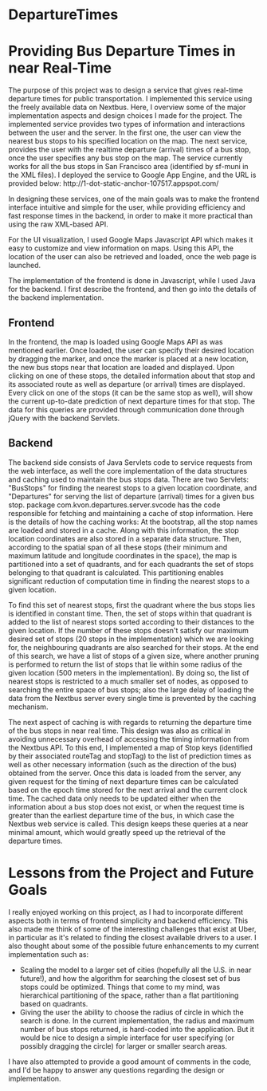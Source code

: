 # DepartureTimes

<h1>
Providing Bus Departure Times in near Real-Time
</h1>

<p>
The purpose of this project was to design a service that gives real-time departure times for public transportation. 
I implemented this service using the freely available data on Nextbus. Here, I overview some of the major 
implementation aspects and design choices I made for the project.
The implemented service provides two types of information and interactions between the user and the server.
In the first one, the user can view the nearest bus stops to his specified location on the map.
The next service, provides the user with the realtime departure (arrival) times of a bus stop, once the user specifies any bus stop 
on the map.
The service currently works for all the bus stops in San Francisco area (identified by sf-muni in the XML files).
I deployed the service to Google App Engine, and the URL is provided below:
http://1-dot-static-anchor-107517.appspot.com/
</p>

<p>
In designing these services, one of the main goals was to make the frontend interface intuitive and simple for the user, while providing
efficiency and fast response times in the backend, in order to make it more practical than using the raw XML-based API.

For the UI visualization, I used Google Maps Javascript API which makes it easy to customize and view information on maps. Using this API, the location
of the user can also be retrieved and loaded, once the web page is launched. 

The implementation of the frontend is done in Javascript, while I used Java for the backend. I first describe the frontend, and then go into the details of the backend
implementation.
</p>


<h2>
Frontend
</h2>

<p>
In the frontend, the map is loaded using Google Maps API as was mentioned earlier. Once loaded, the user can specify their desired location by dragging the marker, and once the
marker is placed at a new location, the new bus stops near that location are loaded and displayed. Upon clicking on one of these stops, the detailed information about that stop and its
associated route as well
as departure (or arrival) times are displayed. Every click on one of the stops (it can be the same stop as well), will show the current up-to-date prediction of next departure times for
that stop. The data for this queries are provided through communication done through jQuery with the backend Servlets. 
</p>

<h2>
Backend
</h2>
<p>
The backend side consists of Java Servlets code to service requests from the web interface, as well the core implementation of the data structures and caching used to maintain
the bus stops data. There are two Servlets: "BusStops" for finding the nearest stops to a given location coordinate, and "Departures" for serving the list of departure (arrival) times
for a given bus stop.
package com.kvon.departures.server.svcode has the code responsible for fetching and maintaining a cache of stop information. Here is the details of how the caching works:
At the bootstrap, all the stop names are loaded and stored in a cache. Along with this information, the stop location coordinates are also stored in a separate data structure.
Then, according to the spatial span of all these stops (their minimum and maximum latitude and longitude coordinates in the space), the map is partitioned into a set of quadrants, and
for each quadrants the set of stops belonging to that quadrant is calculated. This partitioning enables significant reduction of computation time in finding the nearest stops to a given
location.
</p>
<p>
To find this set of nearest stops, first the quadrant where the bus stops lies is identified in constant time. Then, the set of stops within that quadrant is added to the list 
of nearest stops sorted according to their distances to the given location. If the number of these stops doesn't satisfy our maximum desired set of stops (20 stops in the implementation) 
which we are looking for,
the neighbouring quadrants are also searched for their stops. At the end of this search, we have a list of stops of a given size, where another pruning is performed to return the list
of stops that lie within some radius of the given location (500 meters in the implementation).
By doing so, the list of nearest stops is restricted to a much smaller set of nodes, as opposed to searching the entire
space of bus stops; also the large delay of loading the data from the Nextbus server every single time is prevented
by the caching mechanism.
</p>
<p>
The next aspect of caching is with regards to returning the departure time of the bus stops in near real time. This design was also as critical in avoiding unnecessary overhead
of accessing the timing information from the Nextbus API. To this end, I implemented a map of Stop keys (identified by their associated routeTag and stopTag) to the list 
of prediction times as well as other necessary information (such as the direction of the bus) obtained from the server. 
Once this data is loaded from the server, any given request for the timing of next departure times can be calculated based on the
epoch time stored for the next arrival and the current clock time. The cached data only needs to be updated either when the information about a bus stop does not exist, or
when the request time is greater than the earliest departure time of the bus, in which case the Nextbus web service is called.
This design keeps these queries at a near minimal amount, which would greatly speed up the retrieval of the departure times.
</p>



<h1> Lessons from the Project and Future Goals </h1>
I really enjoyed working on this project, as I had to incorporate different aspects both in terms of frontend simplicity and backend 
efficiency. This also made me think of some of the interesting challenges that exist at Uber, in particular as it's related to finding
the closest available drivers to a user. 
I also thought about some of the possible future enhancements to my current implementation such as:

<ul>
<li>
Scaling the model to a larger set of cities (hopefully all the U.S. in near future!), and how the algorithm for searching 
the closest set of bus stops could be optimized. Things that come to my mind, was hierarchical partitioning of the space,
rather than a flat partitioning based on quadrants.
</li>
<li>
Giving the user the ability to choose the radius of circle in which the search is done. In the current implementation, the
radius and maximum number of bus stops returned, is hard-coded into the application. But it would be nice to design
a simple interface for user specifying (or possibly dragging the circle) for larger or smaller search areas.
</li>
</ul>
I have also attempted to provide a good amount of comments in the code, and I'd be happy to answer any questions regarding the design or implementation.
